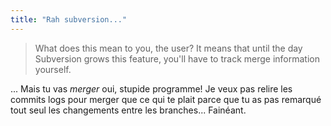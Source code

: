 ```yaml
---
title: "Rah subversion..."
---
```


> What does this mean to you, the user? It means that until the day Subversion
grows this feature, you'll have to track merge information yourself.

... Mais tu vas _merger_ oui, stupide programme! Je veux pas relire les
commits logs pour merger que ce qui te plait parce que tu as pas remarqué tout
seul les changements entre les branches... Fainéant.

